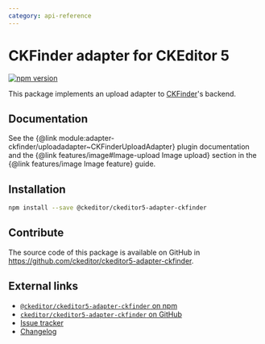 ```yaml
---
category: api-reference
---
```


# CKFinder adapter for CKEditor 5

[![npm version](https://badge.fury.io/js/%40ckeditor%2Fckeditor5-adapter-ckfinder.svg)](https://www.npmjs.com/package/@ckeditor/ckeditor5-adapter-ckfinder)

This package implements an upload adapter to [CKFinder](https://cksource.com/ckfinder)'s backend.

## Documentation

See the {@link module:adapter-ckfinder/uploadadapter~CKFinderUploadAdapter} plugin documentation and the {@link features/image#Image-upload Image upload} section in the {@link features/image Image feature} guide.

## Installation

```bash
npm install --save @ckeditor/ckeditor5-adapter-ckfinder
```

## Contribute

The source code of this package is available on GitHub in https://github.com/ckeditor/ckeditor5-adapter-ckfinder.

## External links

* [`@ckeditor/ckeditor5-adapter-ckfinder` on npm](https://www.npmjs.com/package/@ckeditor/ckeditor5-adapter-ckfinder)
* [`ckeditor/ckeditor5-adapter-ckfinder` on GitHub](https://github.com/ckeditor/ckeditor5-adapter-ckfinder)
* [Issue tracker](https://github.com/ckeditor/ckeditor5-adapter-ckfinder/issues)
* [Changelog](https://github.com/ckeditor/ckeditor5-adapter-ckfinder/blob/master/CHANGELOG.md)
